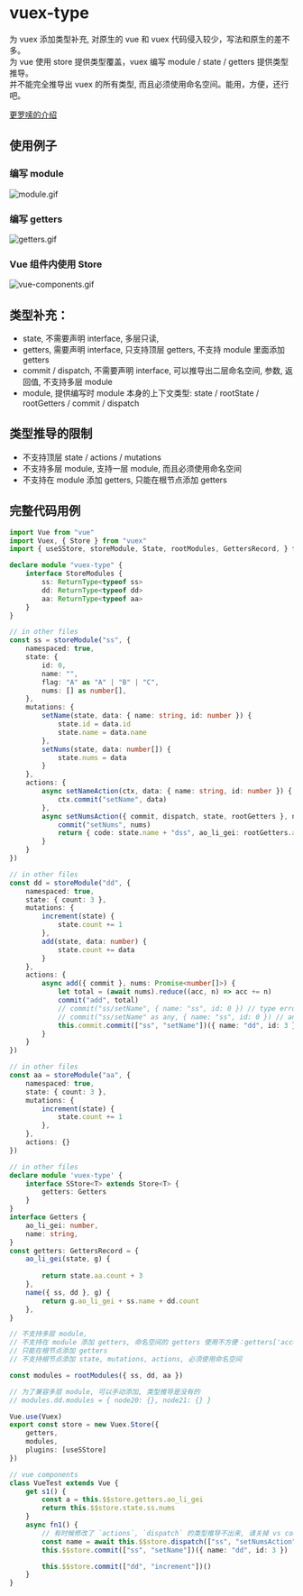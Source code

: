 # vuex-type

为 vuex 添加类型补充, 对原生的 vue 和 vuex 代码侵入较少，写法和原生的差不多。  
为 vue 使用 store 提供类型覆盖，vuex 编写 module / state / getters 提供类型推导。  
并不能完全推导出 vuex 的所有类型, 而且必须使用命名空间。能用，方便，还行吧。  

[更罗嗦的介绍](https://github.com/vitash/vuex-type/blob/master/assets/introduction.md)

## 使用例子

### 编写 module
![module.gif](https://raw.githubusercontent.com/vitash/vuex-type/master/assets/module.gif)

### 编写 getters
![getters.gif](https://raw.githubusercontent.com/vitash/vuex-type/master/assets/getters.gif)

### Vue 组件内使用 Store
![vue-components.gif](https://raw.githubusercontent.com/vitash/vuex-type/master/assets/vue-components.gif)

## 类型补充：
- state, 不需要声明 interface, 多层只读, 
- getters, 需要声明 interface, 只支持顶层 getters, 不支持 module 里面添加 getters
- commit / dispatch, 不需要声明 interface, 可以推导出二层命名空间, 参数, 返回值, 不支持多层 module
- module, 提供编写时 module 本身的上下文类型: state / rootState / rootGetters / commit / dispatch

## 类型推导的限制
- 不支持顶层 state / actions / mutations
- 不支持多层 module, 支持一层 module, 而且必须使用命名空间
- 不支持在 module 添加 getters, 只能在根节点添加 getters

## 完整代码用例
``` typescript
import Vue from "vue"
import Vuex, { Store } from "vuex"
import { useSStore, storeModule, State, rootModules, GettersRecord, } from "vuex-type"

declare module "vuex-type" {
    interface StoreModules {
        ss: ReturnType<typeof ss>
        dd: ReturnType<typeof dd>
        aa: ReturnType<typeof aa>
    }
}

// in other files
const ss = storeModule("ss", {
    namespaced: true,
    state: {
        id: 0,
        name: "",
        flag: "A" as "A" | "B" | "C",
        nums: [] as number[],
    },
    mutations: {
        setName(state, data: { name: string, id: number }) {
            state.id = data.id
            state.name = data.name
        },
        setNums(state, data: number[]) {
            state.nums = data
        }
    },
    actions: {
        async setNameAction(ctx, data: { name: string, id: number }) {
            ctx.commit("setName", data)
        },
        async setNumsAction({ commit, dispatch, state, rootGetters }, nums: number[]) {
            commit("setNums", nums)
            return { code: state.name + "dss", ao_li_gei: rootGetters.ao_li_gei }
        }
    }
})

// in other files
const dd = storeModule("dd", {
    namespaced: true,
    state: { count: 3 },
    mutations: {
        increment(state) {
            state.count += 1
        },
        add(state, data: number) {
            state.count += data
        }
    },
    actions: {
        async add({ commit }, nums: Promise<number[]>) {
            let total = (await nums).reduce((acc, n) => acc += n)
            commit("add", total)
            // commit("ss/setName", { name: "ss", id: 0 }) // type error, commit 到其他模块, 目前无法推导
            // commit("ss/setName" as any, { name: "ss", id: 0 }) // any ok
            this.commit.commit(["ss", "setName"])({ name: "dd", id: 3 }) // ok
        }
    }
})

// in other files
const aa = storeModule("aa", {
    namespaced: true,
    state: { count: 3 },
    mutations: {
        increment(state) {
            state.count += 1
        },
    },
    actions: {}
})

// in other files
declare module 'vuex-type' {
    interface SStore<T> extends Store<T> {
        getters: Getters
    }
}
interface Getters {
    ao_li_gei: number,
    name: string,
}
const getters: GettersRecord = {
    ao_li_gei(state, g) {
        
        return state.aa.count + 3
    },
    name({ ss, dd }, g) {
        return g.ao_li_gei + ss.name + dd.count
    },
}

// 不支持多层 module, 
// 不支持在 module 添加 getters, 命名空间的 getters 使用不方便：getters['account/profile']
// 只能在根节点添加 getters
// 不支持根节点添加 state, mutations, actions, 必须使用命名空间

const modules = rootModules({ ss, dd, aa })

// 为了兼容多层 module, 可以手动添加, 类型推导是没有的
// modules.dd.modules = { node20: {}, node21: {} }

Vue.use(Vuex)
export const store = new Vuex.Store({
    getters,
    modules,
    plugins: [useSStore]
})

// vue components
class VueTest extends Vue {
    get s1() {
        const a = this.$$store.getters.ao_li_gei
        return this.$$store.state.ss.nums
    }
    async fn1() {
        // 有时候修改了 `actions`, `dispatch` 的类型推导不出来, 请关掉 vs code 再打开
        const name = await this.$$store.dispatch(["ss", "setNumsAction"])([2, 3, 3,])
        this.$$store.commit(["ss", "setName"])({ name: "dd", id: 3 })

        this.$$store.commit(["dd", "increment"])()
    }
}

```
